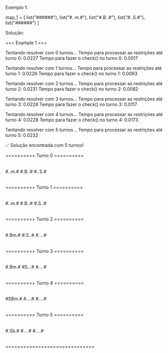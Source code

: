 Exemplo 1:

map_1 = [
    list("######"),
    list("#..m.#"),
    list("#.B..#"),
    list("#..S.#"),
    list("######")
]

Solução:

=== Example 1 ===

Tentando resolver com 0 turnos...
Tempo para processar as restrições até turno 0: 0.0227
Tempo para fazer o check() no turno 0: 0.0017

Tentando resolver com 1 turnos...
Tempo para processar as restrições até turno 1: 0.0226
Tempo para fazer o check() no turno 1: 0.0063

Tentando resolver com 2 turnos...
Tempo para processar as restrições até turno 2: 0.0231
Tempo para fazer o check() no turno 2: 0.0082

Tentando resolver com 3 turnos...
Tempo para processar as restrições até turno 3: 0.0228
Tempo para fazer o check() no turno 3: 0.0117

Tentando resolver com 4 turnos...
Tempo para processar as restrições até turno 4: 0.0228
Tempo para fazer o check() no turno 4: 0.0173

Tentando resolver com 5 turnos...
Tempo para processar as restrições até turno 5: 0.0232

✅ Solução encontrada com 5 turnos!

========== Turno 0 ==========
######
#..m.#
#.B..#
#..S.#
######

========== Turno 1 ==========
######
#..m.#
#.B..#
#.S..#
######

========== Turno 2 ==========
######
#.Bm.#
#.S..#
#....#
######

========== Turno 3 ==========
######
#.Bm.#
#S...#
#....#
######

========== Turno 4 ==========
######
#SBm.#
#....#
#....#
######

========== Turno 5 ==========
######
#.Sb.#
#....#
#....#
######

==============================
